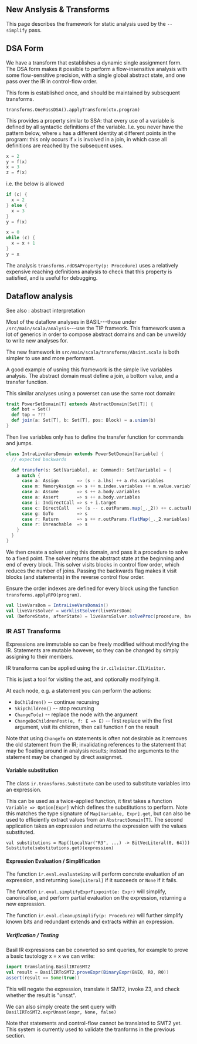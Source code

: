 ## New Anslysis & Transforms

This page describes the framework for static analysis used by the `--simplify` pass. 

## DSA Form

We have a transform that establishes a dynamic single assignment form.
The DSA form makes it possible to perform a flow-insensitive analysis with some flow-sensitive precision,
with a single global abstract state, and one pass over the IR in control-flow order.

This form is established once, and should be maintained by subsequent transforms. 

```
transforms.OnePassDSA().applyTransform(ctx.program)
```

This provides a property similar to SSA: that every use of a variable is defined by all syntactic definitions of the variable. 
I.e. you never have the pattern below, where `x` has a different identity at different points in the program:
this only occurs if `x` is involved in a join, in which case all definitions are reached by the subsequent uses. 

```c
x = 2
y = f(x)
x = 3
z = f(x)
```

i.e. the below is allowed

```c
if (c) {
  x = 2
} else {
  x = 3
}
y = f(x)

```

```c
x = 0
while (c) {
  x = x + 1
}
y = x

```

The analysis `transforms.rdDSAProperty(p: Procedure)` uses a relatively expensive 
reaching definitions analysis to check that this property is satisfied, and is useful for
debugging.

## Dataflow analysis

See also : abstract interpretation

Most of the dataflow analyses in BASIL---those under `/src/main/scala/analysis`---use the 
TIP frameork.
This framework uses a lot of generics in order to compose abstract domains and can be unweildy
to write new analyses for.

The new framework in `src/main/scala/transforms/Absint.scala` is both simpler to use and more performant.

A good example of usning this framework is the simple live variables analysis. The abstract domain must 
define a join, a bottom value, and a transfer function. 

This similar analyses using a powerset can use the same root domain: 

```scala
trait PowerSetDomain[T] extends AbstractDomain[Set[T]] {
  def bot = Set()
  def top = ???
  def join(a: Set[T], b: Set[T], pos: Block) = a.union(b)
}
```

Then live variables only has to define the transfer function for commands and jumps. 

```scala
class IntraLiveVarsDomain extends PowerSetDomain[Variable] {
  // expected backwards

  def transfer(s: Set[Variable], a: Command): Set[Variable] = {
    a match {
      case a: Assign       => (s - a.lhs) ++ a.rhs.variables
      case m: MemoryAssign => s ++ m.index.variables ++ m.value.variables
      case a: Assume       => s ++ a.body.variables
      case a: Assert       => s ++ a.body.variables
      case i: IndirectCall => s + i.target
      case c: DirectCall   => (s -- c.outParams.map(_._2)) ++ c.actualParams.flatMap(_._2.variables)
      case g: GoTo         => s
      case r: Return       => s ++ r.outParams.flatMap(_._2.variables)
      case r: Unreachable  => s
    }
  }
}
```

We then create a solver using this domain, and pass it a procedure to solve to a fixed point.
The solver returns the abstract state at the beginning and end of every block.
This solver visits blocks in control flow order, which reduces the number of joins. 
Passing the backwards flag makes it visit blocks (and statements) in the reverse control 
flow order.

Ensure the order indexes are defined for every block using the function `transforms.applyRPO(program)`.

```scala
val liveVarsDom = IntraLiveVarsDomain()
val liveVarsSolver = worklistSolver(liveVarsDom)
val (beforeState, afterState) = liveVarsSolver.solveProc(procedure, backwards = true)
```

### IR AST Transforms

Expressions are immutable so can be freely modified without modifying the IR. 
Statements are mutable however, so they can be changed by simply assigning to their members.

IR transforms can be applied using the `ir.cilvisitor.CILVisitor`.

This is just a tool for visiting the ast, and optionally modifying it.

At each node, e.g. a statement you can perform the actions:

- `DoChildren()` -- continue recursing
- `SkipChildren()` -- stop recursing
- `ChangeTo(e)` -- replace the node with the argument
- `ChangeDoChildrenPost(e, f: E => E)` -- first replace with the first argument, visit its children, then call function f on the result

Note that using `ChangeTo` on statements is often not desirable as it removes the old statement from the IR; invalidating references 
to the statement that may be floating around in analysis results; instead the arguments to the statement may be changed by direct assignmet.

#### Variable substitution

The class `ir.transforms.Substitute` can be used to substitute variables into an expression. 

This can be used as a twice-applied function, it first takes a function `Variable => Option[Expr]` 
which defines the substitutions to perform. Note this matches the type signature of 
`Map[Variable, Expr].get`, but can also be used to efficiently extract values from an `AbstractDomain[T]`.
The second application takes an expression and returns the expression with the values substituted.

```
val substitutions = Map((LocalVar("R3", ...) -> BitVecLiteral(0, 64)))
Substitute(substitutions.get)(expression)
```

#### Expression Evaluation / Simplification

The function `ir.eval.evaluateSimp` will perform concrete evaluation of an expression, 
and returning `Some[Literal]` if it succeeds or `None` if it fails. 

The function `ir.eval.simplifyExprFixpoint(e: Expr)` will simplify, 
canonicalise, and perform partial evaluation on the expression, returning a new expression. 

The function `ir.eval.cleanupSimplify(p: Procedure)` will further simplify known bits and redundant extends and 
extracts within an expression.

##### Verification / Testing

Basil IR expressions can be converted so smt queries, for example to prove a basic tautology x = x we can write:

```scala
import tramslating.BasilIRToSMT2
val result = BasilIRToSMT2.proveExpr(BinaryExpr(BVEQ, R0, R0))
assert(result == Some(true))
```

This will negate the expression, translate it SMT2, invoke Z3, and check whether the result is "unsat". 

We can also simply create the smt query with `BasilIRToSMT2.exprUnsat(expr, None, false)`

Note that statements and control-flow cannot be translated to SMT2 yet.
This system is currently used to validate the tranforms in the previous section.
